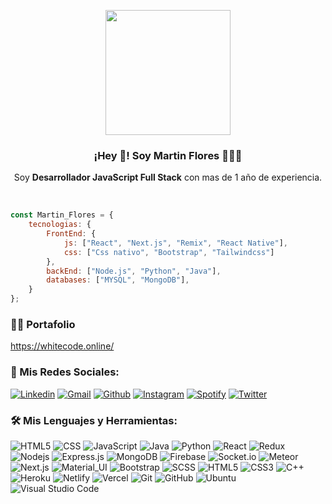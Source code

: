 <p align="center" width="300">
   <img align="center" width="200" src="https://avatars.githubusercontent.com/u/91045865?v=4" />
   <h3 align="center">¡Hey 👋! Soy Martin Flores 👨🏻‍💻</h3>
</p>

<p align="center">Soy <strong>Desarrollador JavaScript Full Stack</strong> con mas de 1 año de experiencia.</p>
<br />

```javascript
const Martin_Flores = {
    tecnologias: {
        FrontEnd: {
            js: ["React", "Next.js", "Remix", "React Native"],
            css: ["Css nativo", "Bootstrap", "Tailwindcss"]
        },
        backEnd: ["Node.js", "Python", "Java"],
        databases: ["MYSQL", "MongoDB"],
    }
};

```

### 👨‍🎓 Portafolio
https://whitecode.online/


### 🔔 Mis Redes Sociales:

[![Linkedin](https://img.shields.io/badge/-LinkedIn-blue?style=flat&logo=Linkedin&logoColor=white)](https://www.linkedin.com/in/martin-alexander-flores-torres)
[![Gmail](https://img.shields.io/badge/-Gmail-c14438?style=flat&logo=Gmail&logoColor=white)](mailto:martinflorestorres21@gmail.com)
[![Github](https://img.shields.io/badge/-Github-333?style=flat&logo=Github&logoColor=white)](https://github.com/MartinAlexanderFloresTorres)
[![Instagram](https://img.shields.io/badge/-Instagram-c13584?style=flat&labelColor=c13584&logo=instagram&logoColor=white)](https://www.instagram.com/martin_flores_28)
[![Spotify](https://img.shields.io/badge/-Spotify-1DB954?style=flat&logo=Spotify&logoColor=white)](https://open.spotify.com/user/MartinAlexanderFloresTorres)
[![Twitter](https://img.shields.io/badge/-Twitter-1DA1F2?style=flat&logo=Twitter&logoColor=white)](https://twitter.com/Martinflores_21)


### 🛠️ Mis Lenguajes y Herramientas:
![HTML5](https://img.shields.io/badge/-HTML5-333333?style=flat&logo=HTML5)
![CSS](https://img.shields.io/badge/-CSS-333333?style=flat&logo=CSS3&logoColor=1572B6)
![JavaScript](https://img.shields.io/badge/-JavaScript-black?style=flat-square&logo=javascript)
![Java](https://img.shields.io/badge/-Java-333333?style=flat&logo=Java&logoColor=007396)
![Python](https://img.shields.io/badge/-Python-333333?style=flat&logo=python)
![React](https://img.shields.io/badge/-React-black?style=flat-square&logo=react)
![Redux](https://img.shields.io/badge/-Redux-black?style=flat-square&logo=Redux)
![Nodejs](https://img.shields.io/badge/-Nodejs-black?style=flat-square&logo=Node.js)
![Express.js](https://img.shields.io/badge/-Express-black?style=flat-square&logo=expressjs)
![MongoDB](https://img.shields.io/badge/-MongoDB-black?style=flat-square&logo=mongodb)
![Firebase](https://img.shields.io/badge/-Firebase-black?style=flat-square&logo=Firebase)
![Socket.io](https://img.shields.io/badge/-Socket-black?style=flat-square&logo=socket.io)
![Meteor](https://img.shields.io/badge/-Meteor-black?style=flat-square&logo=Meteor)
![Next.js](https://img.shields.io/badge/-Next-black?style=flat-square&logo=Next.js)
![Material_UI](https://img.shields.io/badge/-Material_UI-black?style=flat-square&logo=material-ui)
![Bootstrap](https://img.shields.io/badge/-Bootstrap-black?style=flat-square&logo=bootstrap)
![SCSS](https://img.shields.io/badge/-SCSS-black?style=flat-square&logo=SASS)
![HTML5](https://img.shields.io/badge/-HTML5-black?style=flat-square&logo=html5&logoColor=white)
![CSS3](https://img.shields.io/badge/-CSS3-black?style=flat-square&logo=css3)
![C++](https://img.shields.io/badge/-C-black?style=flat-square&logo=c)
![Heroku](https://img.shields.io/badge/-Heroku-black?style=flat-square&logo=heroku)
![Netlify](https://img.shields.io/badge/-Netlify-black?style=flat-square&logo=netlify)
![Vercel](https://img.shields.io/badge/-Vercel-black?style=flat-square&logo=vercel)
![Git](https://img.shields.io/badge/-Git-black?style=flat-square&logo=git)
![GitHub](https://img.shields.io/badge/-GitHub-black?style=flat-square&logo=github)
![Ubuntu](https://img.shields.io/badge/-Ubuntu-black?style=flat-square&logo=ubuntu)
![Visual Studio Code](https://img.shields.io/badge/-Visual%20Studio%20Code-333333?style=flat&logo=visual-studio-code&logoColor=007ACC)
<!--
**MartinAlexanderFloresTorres/MartinAlexanderFloresTorres** is a ✨ _special_ ✨ repository because its `README.md` (this file) appears on your GitHub profile.

Here are some ideas to get you started:

- 🔭 I’m currently working on ...
- 🌱 I’m currently learning ...
- 👯 I’m looking to collaborate on ...
- 🤔 I’m looking for help with ...
- 💬 Ask me about ...
- 📫 How to reach me: ...
- 😄 Pronouns: ...
- ⚡ Fun fact: ...
-->
